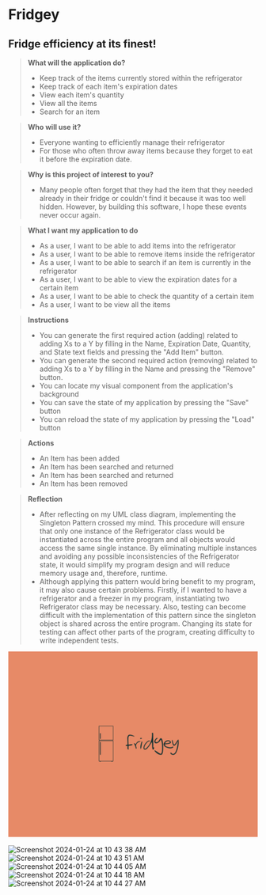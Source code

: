 # Fridgey

## Fridge efficiency at its finest!

> **What will the application do?**
> - Keep track of the items currently stored within the refrigerator 
> - Keep track of each item's expiration dates
> - View each item's quantity
> - View all the items
> - Search for an item 




> **Who will use it?**
> - Everyone wanting to efficiently manage their refrigerator
> - For those who often throw away items because they forget to eat it before the expiration date.

> **Why is this project of interest to you?**
> - Many people often forget that they had the item that they needed already in their fridge or couldn't find it because it was too well hidden. However, by building this software, I hope these events never occur again.  



> **What I want my application to do**
> - As a user, I want to be able to add items into the refrigerator 
> - As a user, I want to be able to remove items inside the refrigerator
> - As a user, I want to be able to search if an item is currently in the refrigerator  
> - As a user, I want to be able to view the expiration dates for a certain item
> - As a user, I want to be able to check the quantity of a certain item 
> - As a user, I want to be view all the items 

> **Instructions**
> - You can generate the first required action (adding) related to adding Xs to a Y by filling in the Name, Expiration Date, Quantity, and State text fields and pressing the "Add Item" button.
> - You can generate the second required action (removing) related to adding Xs to a Y by filling in the Name and pressing the "Remove" button.
> - You can locate my visual component from the application's background
> - You can save the state of my application by pressing the "Save" button
> - You can reload the state of my application by pressing the "Load" button

> **Actions**
> - An Item has been added
> - An Item has been searched and returned 
> - An Item has been searched and returned  
> - An Item has been removed

> **Reflection**
> - After reflecting on my UML class diagram, implementing the Singleton Pattern crossed my mind. This procedure will ensure that only one instance of the Refrigerator class would be instantiated across the entire program
and all objects would access the same single instance. By eliminating multiple instances and avoiding any possible inconsistencies of the Refrigerator state,
it would simplify my program design and will reduce memory usage and, therefore, runtime.
> - Although applying this pattern would bring benefit to my program, it may also cause certain problems. Firstly, 
if I wanted to have a refrigerator and a freezer in my program, instantiating two Refrigerator class may be necessary. Also, testing can become difficult with the implementation of this pattern
since the singleton object is shared across the entire program. Changing its state for testing can affect other parts of the program, creating difficulty to write independent tests.


[//]: # (> - As a user, when I select the quit option from the application menu, I want to be reminded to save my items to file and have the option to do so or not. )

[//]: # (> - As a user, when I start the application, I want to be given the option to retrieve my items from file.)

![poster](images/fridgey.png)

<img width="452" alt="Screenshot 2024-01-24 at 10 43 38 AM" src="https://github.com/hyt152004/Fridgey/assets/111398735/c97edc32-9949-4c1f-b075-0947706348cd">
<img width="423" alt="Screenshot 2024-01-24 at 10 43 51 AM" src="https://github.com/hyt152004/Fridgey/assets/111398735/c42a641a-9a4f-4f54-8367-31d099e69584">
<img width="416" alt="Screenshot 2024-01-24 at 10 44 05 AM" src="https://github.com/hyt152004/Fridgey/assets/111398735/2d69aa04-4ddc-4135-8e6f-173d74c39af3">
<img width="426" alt="Screenshot 2024-01-24 at 10 44 18 AM" src="https://github.com/hyt152004/Fridgey/assets/111398735/9bd4be79-4323-4d9a-b5d8-2fd4d69df34d">
<img width="426" alt="Screenshot 2024-01-24 at 10 44 27 AM" src="https://github.com/hyt152004/Fridgey/assets/111398735/a31e676b-2e6f-4927-8f8f-1cbf4ee64d84">






